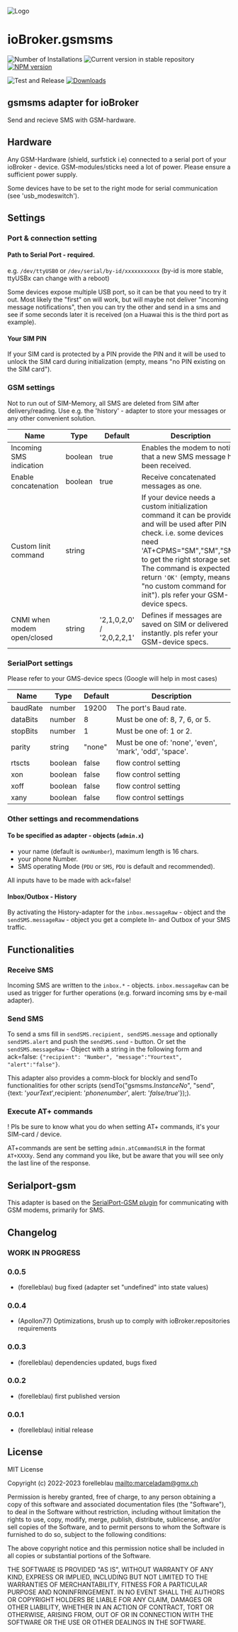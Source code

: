 ![Logo](admin/gsmsms.png)

# ioBroker.gsmsms

![Number of Installations](https://iobroker.live/badges/gsmsms-installed.svg)
![Current version in stable repository](https://iobroker.live/badges/gsmsms-stable.svg)
[![NPM version](https://img.shields.io/npm/v/iobroker.gsmsms.svg)](https://www.npmjs.com/package/iobroker.gsmsms)

![Test and Release](https://github.com/forelleblau/ioBroker.gsmsms/workflows/Test%20and%20Release/badge.svg)
[![Downloads](https://img.shields.io/npm/dm/iobroker.gsmsms.svg)](https://www.npmjs.com/package/iobroker.gsmsms)

## gsmsms adapter for ioBroker

Send and recieve SMS with GSM-hardware.

## Hardware

Any GSM-Hardware (shield, surfstick i.e) connected to a serial port of your ioBroker - device.
GSM-modules/sticks need a lot of power. Please ensure a sufficient power supply.

Some devices have to be set to the right mode for serial communication (see 'usb_modeswitch').

## Settings

### Port & connection setting

#### Path to Serial Port - required.

e.g. `/dev/ttyUSB0` or `/dev/serial/by-id/xxxxxxxxxxx` (by-id is more stable, ttyUSBx can change with a reboot)

Some devices expose multiple USB port, so it can be that you need to try it out. Most likely the "first" on will work, but will maybe not deliver "incoming message notifications", then you can try the other and send in a sms and see if some seconds later it is received (on a Huawai this is the third port as example).

#### Your SIM PIN

If your SIM card is protected by a PIN provide the PIN and it will be used to unlock the SIM card during initialization (empty, means "no PIN existing on the SIM card").

<!--
#### Connection mode

##### Always open

Opens a modem connection as soon as the adapter is started. Incoming and outgoing SMS are delivered instantly. SMS arrived while the adapter is down will be delivered by the next adapter - startup (according to capacity of your SIM).

##### Retrieval interval

Outgoing SMS are sent instantly. Incoming SMS are retrieved periodically according to the specified interval. A modem connection is opened only for sending and retrieving SMS.

##### Send only

The adapter is only used to send SMS. All incoming SMS are ignored (possibly saved to SIM but not retrieved to the adapter).
-->

### GSM settings

Not to run out of SIM-Memory, all SMS are deleted from SIM after delivery/reading. Use e.g. the 'history' - adapter to store your messages or any other convenient solution.

| Name                        | Type    | Default                   | Description                                                                                                                                                                                                                                                                                                    |
| --------------------------- | ------- | ------------------------- | -------------------------------------------------------------------------------------------------------------------------------------------------------------------------------------------------------------------------------------------------------------------------------------------------------------- |
| Incoming SMS indication     | boolean | true                      | Enables the modem to notify that a new SMS message has been received.                                                                                                                                                                                                                                          |
| Enable concatenation        | boolean | true                      | Receive concatenated messages as one.                                                                                                                                                                                                                                                                          |
| Custom Iinit command        | string  |                           | If your device needs a custom initialization command it can be provided and will be used after PIN check. i.e. some devices need 'AT+CPMS="SM","SM","SM"' to get the right storage set. The command is expected to return `'OK'` (empty, means "no custom command for init"). pls refer your GSM-device specs. |
| CNMI when modem open/closed | string  | '2,1,0,2,0' / '2,0,2,2,1' | Defines if messages are saved on SIM or delivered instantly. pls refer your GSM-device specs.                                                                                                                                                                                                                  |

<!--| Incoming call indication    | boolean | false                     | Receive `'onNewIncomingCall'` event when receiving calls.                                                                                                                 |-->                                                       

### SerialPort settings

Please refer to your GMS-device specs (Google will help in most cases)

| Name     | Type    | Default | Description                                             |
| -------- | ------- | ------- | ------------------------------------------------------- |
| baudRate | number  | 19200   | The port's Baud rate.                                   |
| dataBits | number  | 8       | Must be one of: 8, 7, 6, or 5.                          |
| stopBits | number  | 1       | Must be one of: 1 or 2.                                 |
| parity   | string  | "none"  | Must be one of: 'none', 'even', 'mark', 'odd', 'space'. |
| rtscts   | boolean | false   | flow control setting                                    |
| xon      | boolean | false   | flow control setting                                    |
| xoff     | boolean | false   | flow control setting                                    |
| xany     | boolean | false   | flow control settings                                   |

### Other settings and recommendations

#### To be specified as adapter - objects (`admin.x`)

-   your name (default is `ownNumber`), maximum length is 16 chars.
-   your phone Number.
-   SMS operating Mode (`PDU` or `SMS`, `PDU` is default and recommended).

All inputs have to be made with ack=false!

#### Inbox/Outbox - History

By activating the History-adapter for the `inbox.messageRaw` - object and the `sendSMS.messageRaw` - object you get a complete In- and Outbox of your SMS traffic.

<!--
#### SMS - errors

When errors are returned and the error originated from the device (so the exchange with the device was technically successful), then in the error message, an error code should be listed, e.g. "+CMS ERROR: 500". The error message is displayed in the log on 'warn' - level and stored in the `info.error` object.
An (incomplete) list of possible error codes and their meanings can be found e.g. at <https://www.activexperts.com/sms-component/gsm-error-codes/>.
-->

## Functionalities

### Receive SMS

Incoming SMS are written to the `inbox.*` - objects. `inbox.messageRaw` can be used as trigger for further operations (e.g. forward incoming sms by e-mail adapter).

### Send SMS

To send a sms fill in `sendSMS.recipient, sendSMS.message` and optionally `sendSMS.alert` and push the `sendSMS.send` - button. Or set the `sendSMS.messageRaw` - Object with a string in the following form and ack=false: `{"recipient": "Number", "message":"Yourtext", "alert":"false"}`.

This adapter also provides a comm-block for blockly and sendTo functionalities for other scripts (sendTo("gsmsms._InstanceNo_", "send", {text: '_yourText_',recipient: '_phonenumber_', alert: '_false/true_'});).

### Execute AT+ commands

! Pls be sure to know what you do when setting AT+ commands, it's your SIM-card / device.

AT+commands are sent be setting `admin.atCommandSLR` in the format `AT+XXXXy`.
Send any command you like, but be aware that you will see only the last line of the response.

## Serialport-gsm

This adapter is based on the [SerialPort-GSM plugin](https://github.com/zabsalahid/serialport-gsm) for communicating with GSM modems, primarily for SMS.

## Changelog

<!--
	Placeholder for the next version (at the beginning of the line):
	### **WORK IN PROGRESS**
-->

### **WORK IN PROGRESS**

### 0.0.5

-   (forelleblau) bug fixed (adapter set "undefined" into state values)

### 0.0.4

-   (Apollon77) Optimizations, brush up to comply with ioBroker.repositories requirements

### 0.0.3

-   (forelleblau) dependencies updated, bugs fixed

### 0.0.2

-   (forelleblau) first published version

### 0.0.1

-   (forelleblau) initial release

## License

MIT License

Copyright (c) 2022-2023 forelleblau <mailto:marceladam@gmx.ch>

Permission is hereby granted, free of charge, to any person obtaining a copy
of this software and associated documentation files (the "Software"), to deal
in the Software without restriction, including without limitation the rights
to use, copy, modify, merge, publish, distribute, sublicense, and/or sell
copies of the Software, and to permit persons to whom the Software is
furnished to do so, subject to the following conditions:

The above copyright notice and this permission notice shall be included in all
copies or substantial portions of the Software.

THE SOFTWARE IS PROVIDED "AS IS", WITHOUT WARRANTY OF ANY KIND, EXPRESS OR
IMPLIED, INCLUDING BUT NOT LIMITED TO THE WARRANTIES OF MERCHANTABILITY,
FITNESS FOR A PARTICULAR PURPOSE AND NONINFRINGEMENT. IN NO EVENT SHALL THE
AUTHORS OR COPYRIGHT HOLDERS BE LIABLE FOR ANY CLAIM, DAMAGES OR OTHER
LIABILITY, WHETHER IN AN ACTION OF CONTRACT, TORT OR OTHERWISE, ARISING FROM,
OUT OF OR IN CONNECTION WITH THE SOFTWARE OR THE USE OR OTHER DEALINGS IN THE
SOFTWARE.

<!--
## Developer manual

This section is intended for the developer. It can be deleted later

### Getting started

You are almost done, only a few steps left:

1.  Head over to [main.js](main.js) and start programming!

### Best Practices

We've collected some [best practices](https://github.com/ioBroker/ioBroker.repositories#development-and-coding-best-practices) regarding ioBroker development and coding in general. If you're new to ioBroker or Node.js, you should
check them out. If you're already experienced, you should also take a look at them - you might learn something new :)

### Scripts in `package.json`

Several npm scripts are predefined for your convenience. You can run them using `npm run <scriptname>`
| Script name | Description |
\|-------------\|-------------\|
\| `test:js` | Executes the tests you defined in `*.test.js` files. |
\| `test:package` | Ensures your `package.json` and `io-package.json` are valid. |
\| `test:unit` | Tests the adapter startup with unit tests (fast, but might require module mocks to work). |
\| `test:integration` | Tests the adapter startup with an actual instance of ioBroker. |
\| `test` | Performs a minimal test run on package files and your tests. |
\| `check` | Performs a type-check on your code (without compiling anything). |
\| `lint` | Runs `ESLint` to check your code for formatting errors and potential bugs. |
\| `release` | Creates a new release, see [`@alcalzone/release-script`](https://github.com/AlCalzone/release-script#usage) for more details. |

### Writing tests

When done right, testing code is invaluable, because it gives you the
confidence to change your code while knowing exactly if and when
something breaks. A good read on the topic of test-driven development
is <https://hackernoon.com/introduction-to-test-driven-development-tdd-61a13bc92d92>.
Although writing tests before the code might seem strange at first, but it has very
clear upsides.

The template provides you with basic tests for the adapter startup and package files.
It is recommended that you add your own tests into the mix.

### Publishing the adapter

Using GitHub Actions, you can enable automatic releases on npm whenever you push a new git tag that matches the form
`v<major>.<minor>.<patch>`. We **strongly recommend** that you do. The necessary steps are described in `.github/workflows/test-and-release.yml`.

Since you installed the release script, you can create a new
release simply by calling:

```bash
npm run release
```

Additional command line options for the release script are explained in the
[release-script documentation](<https://github.com/AlCalzone/release-script#command-line>
).

To get your adapter released in ioBroker, please refer to the documentation
of [ioBroker.repositories](https://github.com/ioBroker/ioBroker.repositories#requirements-for-adapter-to-get-added-to-the-latest-repository).

### Test the adapter manually with dev-server

Since you set up `dev-server`, you can use it to run, test and debug your adapter.

You may start `dev-server` by calling from your dev directory:

```bash
dev-server watch
```

The ioBroker.admin interface will then be available at <http://localhost:8081/>

Please refer to the [`dev-server` documentation](https://github.com/ioBroker/dev-server#command-line) for more details.
